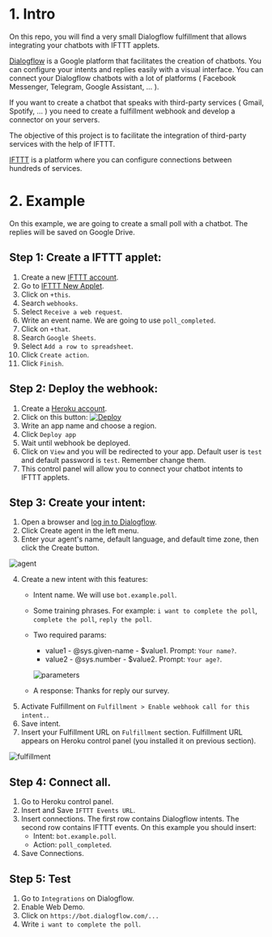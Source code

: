 
# 1. Intro

On this repo, you will find a very small Dialogflow fulfillment that allows integrating your chatbots with IFTTT applets.

[Dialogflow](https://dialogflow.com) is a Google platform that facilitates the creation of chatbots. You can configure your intents and replies easily with a visual interface. You can connect your Dialogflow chatbots with a lot of platforms ( Facebook Messenger, Telegram, Google Assistant, … ).

If you want to create a chatbot that speaks with third-party services ( Gmail, Spotify, … ) you need to create a fulfillment webhook and develop a connector on your servers.

The objective of this project is to facilitate the integration of third-party services with the help of IFTTT.

[IFTTT](https://ifttt.com) is a platform where you can configure connections between hundreds of services.

# 2. Example
On this example, we are going to create a small poll with a chatbot. The replies will be saved on Google Drive.

## Step 1: Create a IFTTT applet:
1. Create a new [IFTTT account](https://ifttt.com/join).
2. Go to [IFTTT New Applet](https://ifttt.com/create).
3. Click on ``+this``.
4. Search ``webhooks``.
5. Select ``Receive a web request``.
6. Write an event name. We are going to use ``poll_completed``.
7. Click on ``+that``.
8. Search ``Google Sheets``.
9. Select ``Add a row to spreadsheet``.
10. Click ``Create action``.
11. Click ``Finish``.

## Step 2: Deploy the webhook:
1. Create a [Heroku account](https://id.heroku.com/login).
2. Click on this button:
[![Deploy](https://www.herokucdn.com/deploy/button.svg)](https://heroku.com/deploy)
3. Write an app name and choose a region.
4. Click ``Deploy app``
5. Wait until webhook be deployed.
6. Click on ``View`` and you will be redirected to your app. Default user is ``test`` and default password is ``test``. Remember change them.
7. This control panel will allow you to connect your chatbot intents to IFTTT applets.

## Step 3: Create your intent:
1. Open a browser and [log in to Dialogflow](https://console.dialogflow.com/api-client/#/login).
2. Click Create agent in the left menu.
3. Enter your agent's name, default language, and default time zone, then click the Create button.

![agent](https://dialogflow.com/docs/images/getting-started/first-agent/creating-002.png)

4. Create a new intent with this features:
    - Intent name. We will use ``bot.example.poll``.
    - Some training phrases. For example: ``i want to complete the poll``, ``complete the poll``, ``reply the poll``.
    - Two required params:
        - value1 - @sys.given-name - $value1. Prompt: ``Your name?``.
        - value2 - @sys.number - $value2. Prompt: ``Your age?``.

        ![parameters](https://s3-eu-west-1.amazonaws.com/ifttt-dialogflow-webhook-imgs/parameters.png)
    - A response: Thanks for reply our survey.
5. Activate Fulfillment on ``Fulfillment > Enable webhook call for this intent.``.
6. Save intent.
7. Insert your Fulfillment URL on ``Fulfillment`` section. Fulfillment URL appears on Heroku control panel (you installed it on previous section).

![fulfillment](https://s3-eu-west-1.amazonaws.com/ifttt-dialogflow-webhook-imgs/fulfillment.png)

## Step 4: Connect all.

1. Go to Heroku control panel.
2. Insert and Save ``IFTTT Events URL``.
3. Insert connections. The first row contains Dialogflow intents. The second row contains IFTTT events. On this example you should insert:
    - Intent: ``bot.example.poll``.
    - Action: ``poll_completed``.
4. Save Connections.

## Step 5: Test

1. Go to ``Integrations`` on Dialogflow.
2. Enable Web Demo.
3. Click on ``https://bot.dialogflow.com/...``
4. Write ``i want to complete the poll``.